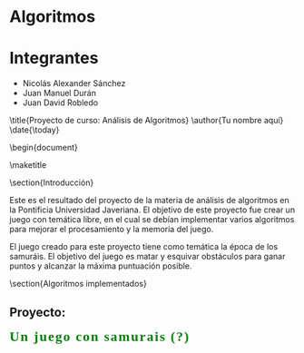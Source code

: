 # Algoritmos
# Integrantes 
- Nicolás Alexander Sánchez
- Juan Manuel Durán
- Juan David Robledo


\title{Proyecto de curso: Análisis de Algoritmos}
\author{Tu nombre aquí}
\date{\today}

\begin{document}

\maketitle

\section{Introducción}

Este es el resultado del proyecto de la materia de análisis de algoritmos en la Pontificia Universidad Javeriana. El objetivo de este proyecto fue crear un juego con temática libre, en el cual se debían implementar varios algoritmos para mejorar el procesamiento y la memoria del juego.

El juego creado para este proyecto tiene como temática la época de los samuráis. El objetivo del juego es matar y esquivar obstáculos para ganar puntos y alcanzar la máxima puntuación posible.

\section{Algoritmos implementados}


## Proyecto:
<span style="font-size:24px; font-family:Times New Roman; font-weight:bold; letter-spacing:2px; color: green;">Un juego con samurais (?)</span>


